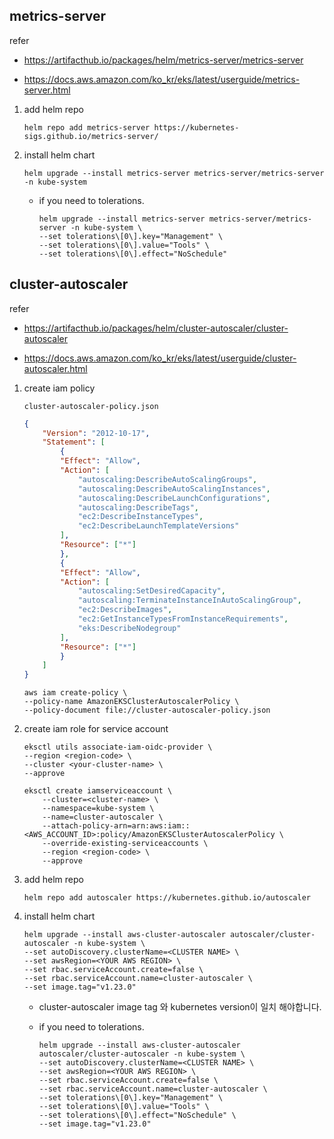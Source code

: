 

## metrics-server

refer

- https://artifacthub.io/packages/helm/metrics-server/metrics-server

- https://docs.aws.amazon.com/ko_kr/eks/latest/userguide/metrics-server.html

1. add helm repo

    ```
    helm repo add metrics-server https://kubernetes-sigs.github.io/metrics-server/
    ```

2. install helm chart

    ```
    helm upgrade --install metrics-server metrics-server/metrics-server -n kube-system
    ```
    
    - if you need to tolerations.
        ```
        helm upgrade --install metrics-server metrics-server/metrics-server -n kube-system \
        --set tolerations\[0\].key="Management" \
        --set tolerations\[0\].value="Tools" \
        --set tolerations\[0\].effect="NoSchedule"
        ```



## cluster-autoscaler

refer

- https://artifacthub.io/packages/helm/cluster-autoscaler/cluster-autoscaler

- https://docs.aws.amazon.com/ko_kr/eks/latest/userguide/cluster-autoscaler.html

1. create iam policy

    `cluster-autoscaler-policy.json`
    ```json
    {
        "Version": "2012-10-17",
        "Statement": [
            {
            "Effect": "Allow",
            "Action": [
                "autoscaling:DescribeAutoScalingGroups",
                "autoscaling:DescribeAutoScalingInstances",
                "autoscaling:DescribeLaunchConfigurations",
                "autoscaling:DescribeTags",
                "ec2:DescribeInstanceTypes",
                "ec2:DescribeLaunchTemplateVersions"
            ],
            "Resource": ["*"]
            },
            {
            "Effect": "Allow",
            "Action": [
                "autoscaling:SetDesiredCapacity",
                "autoscaling:TerminateInstanceInAutoScalingGroup",
                "ec2:DescribeImages",
                "ec2:GetInstanceTypesFromInstanceRequirements",
                "eks:DescribeNodegroup"
            ],
            "Resource": ["*"]
            }
        ]
    }
    ```

    ```
    aws iam create-policy \
    --policy-name AmazonEKSClusterAutoscalerPolicy \
    --policy-document file://cluster-autoscaler-policy.json
    ```

2. create iam role for service account

    ```
    eksctl utils associate-iam-oidc-provider \
    --region <region-code> \
    --cluster <your-cluster-name> \
    --approve
    ```

    ```
    eksctl create iamserviceaccount \
        --cluster=<cluster-name> \
        --namespace=kube-system \
        --name=cluster-autoscaler \
        --attach-policy-arn=arn:aws:iam::<AWS_ACCOUNT_ID>:policy/AmazonEKSClusterAutoscalerPolicy \
        --override-existing-serviceaccounts \
        --region <region-code> \
        --approve
    ```

3. add helm repo

    ```
    helm repo add autoscaler https://kubernetes.github.io/autoscaler
    ```

4. install helm chart

    ```
    helm upgrade --install aws-cluster-autoscaler autoscaler/cluster-autoscaler -n kube-system \
    --set autoDiscovery.clusterName=<CLUSTER NAME> \
    --set awsRegion=<YOUR AWS REGION> \
    --set rbac.serviceAccount.create=false \
    --set rbac.serviceAccount.name=cluster-autoscaler \
    --set image.tag="v1.23.0"
    ```

    - cluster-autoscaler image tag 와 kubernetes version이 일치 해야합니다.

    - if you need to tolerations.
        ```
        helm upgrade --install aws-cluster-autoscaler autoscaler/cluster-autoscaler -n kube-system \
        --set autoDiscovery.clusterName=<CLUSTER NAME> \
        --set awsRegion=<YOUR AWS REGION> \
        --set rbac.serviceAccount.create=false \
        --set rbac.serviceAccount.name=cluster-autoscaler \
        --set tolerations\[0\].key="Management" \
        --set tolerations\[0\].value="Tools" \
        --set tolerations\[0\].effect="NoSchedule" \
        --set image.tag="v1.23.0"
        ```